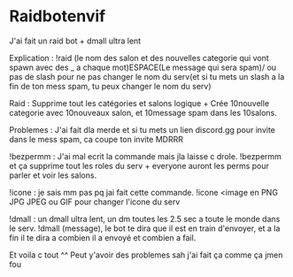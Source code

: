 # Raidbotenvif
J'ai fait un raid bot + dmall ultra lent 

Explication : !raid (le nom des salon et des nouvelles categorie qui vont spawn avec des _ a chaque mot)ESPACE(Le message qui sera spam)/ ou pas de slash pour ne pas changer le nom du serv(et si tu mets un slash a la fin de ton mess spam, tu peux changer le nom du serv)

Raid : Supprime tout les catégories et salons logique + Crée 10nouvelle categorie avec 10nouveaux salon, et 10message spam dans les 10salons.

Problemes : J'ai fait dla merde et si tu mets un lien discord.gg pour invite dans le mess spam, ca coupe ton invite MDRRR

!bezpermm : J'ai mal ecrit la commande mais jla laisse c drole. !bezpermm et ça supprime tout les roles du serv + everyone auront les perms pour parler et voir les salons.

!icone : je sais mm pas pq jai fait cette commande. !icone <image en PNG JPG JPEG ou GIF pour changer l'icone du serv

!dmall : un dmall ultra lent, un dm toutes les 2.5 sec a toute le monde dans le serv. !dmall (message), le bot te dira que il est en train d'envoyer, et a la fin il te dira a combien il a envoyé et combien a fail.

Et voila c tout ^^ Peut y'avoir des problemes sah j'ai fait ça comme ça jmen fou
